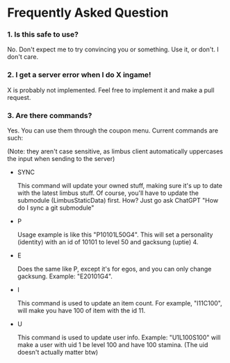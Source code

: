 # Frequently Asked Question
### 1. Is this safe to use?
No. Don't expect me to try convincing you or something. Use it, or don't. I don't care.

### 2. I get a server error when I do X ingame!
X is probably not implemented. Feel free to implement it and make a pull request.

### 3. Are there commands?
Yes. You can use them through the coupon menu. Current commands are such:

(Note: they aren't case sensitive, as limbus client automatically uppercases the input when sending to the server)

- SYNC

    This command will update your owned stuff, making sure it's up to date with the latest limbus stuff. Of course, you'll have to update the submodule (LimbusStaticData) first. How? Just go ask ChatGPT "How do I sync a git submodule"

- P

    Usage example is like this "P10101L50G4". This will set a personality (identity) with an id of 10101 to level 50 and gacksung (uptie) 4.

- E

    Does the same like P, except it's for egos, and you can only change gacksung. Example: "E20101G4".

- I

    This command is used to update an item count. For example, "I11C100", will make you have 100 of item with the id 11.

- U

    This command is used to update user info. Example: "U1L100S100" will make a user with uid 1 be level 100 and have 100 stamina. (The uid doesn't actually matter btw)